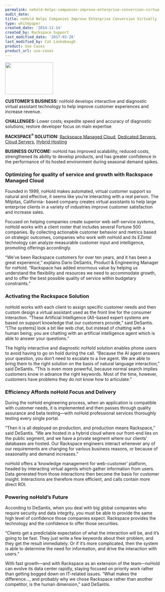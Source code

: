 ```yaml
---
permalink: nohold-helps-companies-improve-enterprise-conversion-virtually/
audit_date:
title: noHold Helps Companies Improve Enterprise Conversion Virtually
type: whitepaper
created_date: '2014-11-14'
created_by: Rackspace Support
last_modified_date: '2017-03-28'
last_modified_by: Cat Lookabaugh
product: Use Cases
product_url: use-cases
---
```


<a href="http://www.nohold.com/">
   <img src="{% asset_path use-cases/nohold-helps-companies-improve-enterprise-conversion-virtually/noHoldlogo.jpg %}" width="156" height="104" />
</a>

**CUSTOMER’S BUSINESS:** noHold develops interactive and diagnostic virtual
assistant technology to help improve customer experiences and increase revenue.

**CHALLENGES:** Lower costs; expedite speed and accuracy of diagnostic
solutions; restore developer focus on main expertise

**RACKSPACE<sup>&reg;</sup> SOLUTION:** [Rackspace Managed
Cloud](http://www.rackspace.com/managed-cloud), [Dedicated
Servers](http://www.rackspace.com/managed-hosting/dedicated-servers/?cm_mmc=PPCCloudBU-_-Google-_-broad-_-php+host),
[Cloud Servers](http://www.rackspace.com/cloud/servers), [Hybrid
Hosting](http://www.rackspace.com/cloud/hybrid/)

**BUSINESS OUTCOME:** noHold has improved scalability, reduced costs,
strengthened its ability to develop products, and has greater confidence
in the performance of its hosted environment during seasonal demand
spikes.

### Optimizing for quality of service and growth with Rackspace Managed Cloud

Founded in 1999, noHold makes automated, virtual customer support so
natural and effective, it seems like you’re interacting with a real
person. The Milpitas, California- based company creates virtual
assistants to help large enterprise clients in a variety of industries
improve customer satisfaction and increase sales.

Focused on helping companies create superior web self-service systems,
noHold works with a client roster that includes several Fortune 500
companies. By collecting actionable customer behavior and metrics based
on strategic outcomes, companies who work with noHold and its EZintel
technology can analyze measurable customer input and intelligence,
promoting offerings accordingly.

“We’ve been Rackspace customers for over ten years, and it has been a
great experience,” explains Dario DeSantis, Product & Engineering
Manager for noHold. “Rackspace has added enormous value by helping us
understand the flexibility and resources we need to accommodate growth,
and to offer the best possible quality of service within budgetary
constraints.”

### Activating the Rackspace Solution

noHold works with each client to assign specific customer needs and then
custom design a virtual assistant used as the front line for the
consumer interaction. “These Artificial Intelligence (AI)-based expert
systems are based on support knowledge that our customers provide,” said
DeSantis. “[The systems] look a bit like web chat, but instead of
chatting with a human being, you are chatting with an artificial
intelligence agent which is able to answer your questions.”

The highly interactive and diagnostic noHold solution enables phone
users to avoid having to go on hold during the call. “Because the AI
agent answers your question, you don’t need to escalate to a live agent.
We are able to bring them to the right solution on the basis of natural
language interaction,” said DeSantis. “This is even more powerful,
because normal search implies customers know in advance the right
keywords. Most of the time, however, customers have problems they do not
know how to articulate.”

### Efficiency Affords noHold Focus and Delivery

During the noHold engineering process, when an application is compatible
with customer needs, it is implemented and then passes through quality
assurance and beta testing—with noHold professional services thoroughly
testing every single portal.

“Then it is all deployed on production, and production means Rackspace,”
said DeSantis. “We are hosted in a hybrid cloud where our front-end lies
on the public segment, and we have a private segment where our clients’
databases are hosted. Our Rackspace engineers interact whenever any of
our requirements are changing for various business reasons, or because
of seasonality and demand increases.”

noHold offers a ‘knowledge management for web-customer’ platform, headed
by interacting virtual agents which gather information from users. Data
generated from those interactions then become the basis for customer
insight. Interactions are therefore more efficient, and calls contain
more direct ROI.

### Powering noHold’s Future

According to DeSantis, when you deal with big global companies who
require security and data integrity, you must be able to provide the
same high level of confidence those companies expect. Rackspace provides
the technology and the confidence to offer those securities.

“Clients get a predictable expectation of what the interaction will be,
and it’s going to be fast. They just write a few keywords about their
problem, and they get the result immediately. Or if it’s more
complicated, then the system is able to determine the need for
information, and drive the interaction with users.”

With fast growth—and with Rackspace as an extension of the team—noHold
can evolve its data center rapidly, staying focused on priority work
rather than getting bogged down on IT-related issues. “What makes the
difference..., and probably why we chose Rackspace rather than another
competitor, is the human dimension,” said DeSantis.
